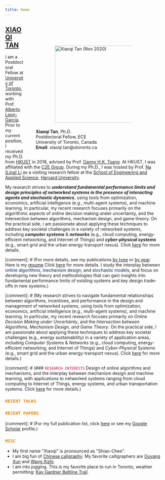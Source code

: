 ```yaml
---
title: Home
---
```


<figure style="float:right;">
  <img alt="Xiaoqi Tan (Nov 2020)" src="/img/xiaoqi_uoft_beam.jpg" style="max-width:25%; min-width:248px; float:right; margin: 65px 55px 20px 60px" width="250"/>
  <figcaption> <b>Xiaoqi Tan</b>, Ph.D.<br>
  Postdoctoral Fellow, ECE <br>
  University of Toronto, Canada<br>
  <b>Email</b>: xiaoqi.tan@utoronto.ca <br>
  </figcaption>
</figure>

## <span style="color:#00204E"> [XIAOQI TAN](/) </span>

I am a Postdoctoral Fellow at [University of Toronto](https://utoronto.ca), working with Prof. [Alberto Leon-Garcia](https://www.ece.utoronto.ca/people/leon-garcia-a/). Prior to my current position, I received my Ph.D. from [HKUST](https://hkust.edu.hk/) in 2018, advised by Prof. [Danny H.K. Tsang](https://eetsang.home.ece.ust.hk/). At HKUST, I was affiliated with the [C2E Group](http://c2e.ece.ust.hk/main/). During my Ph.D., I was hosted by Prof. [Na (Lina) Li](https://nali.seas.harvard.edu/) as a visiting research fellow at the [School of Engineering and Applied Science](https://www.seas.harvard.edu/), [Harvard University](https://harvard.edu). 

My research strives to _**understand fundamental performance limits and design principles of networked systems in the presence of interacting agents and stochastic dynamics**_, using  tools from optimization, economics, artificial intelligence (e.g., multi-agent systems), and machine learning. In particular, my recent research focuses primarily on the algorithmic aspects of online decision making under uncertainty, and the intersection between algorithms, mechanism design, and game theory. On the practical side, I am passionate about applying these techniques to address key societal challenges in a variety of networked systems, including _**computer systems**_ \& _**networks**_ (e.g., cloud computing, energy-efficient networking, and Internet of Things) and _**cyber-physical systems**_ (e.g., smart grid and the urban energy-transport nexus). Click [here](/publications_year) for more details.


[comment]: # (For more details, see my publications [by type](/publications_type) or [by year](/publications_year). Here is my [resume](/resume) Click [here](/publications_year) for more details. I study the interplay between <span style="color:#00204e">online algorithms</span>, <span style="color:#00204e">mechanism design</span>, and <span style="color:#00204e">stochastic models</span>, and focus on developing new theory and methodologies that can gain insights into fundamental performance limits of existing systems and key design trade-offs in new systems.)


[comment]: # (My research strives to navigate fundamental relationships between algorithms, incentives, and performance in the design and management of networked systems, using  tools from optimization, economics, artificial intelligence (e.g., multi-agent systems), and machine learning. In particular, my recent research focuses primarily on _Online Decision Making under Uncertainty_, and the _Intersection between Algorithms, Mechanism Design, and Game Theory_. On the practical side, I am passionate about applying these techniques to address key societal challenges (e.g., energy sustainability) in a variety of application areas, including _Computer Systems_ \& _Networks_ (e.g., cloud computing, energy-efficient networking, and Internet of Things) and _Cyber-Physical Systems_ (e.g., smart grid and the urban energy-transport nexus). Click [here](/publications_year) for more details.)

[comment]: # (### <span style="color:#BB133E">`RESEARCH INTERESTS`</span> Design of online algorithms and mechanisms, and the interplay between mechanism design and machine learning, with applications to networked systems ranging from cloud computing to Internet of Things, energy systems, and urban transportation systems. Click [here](/publications_year) for more details.)

<a id="recent"></a>

### <span style="color:#E78100"> `RECENT TALKS` </span> 
>
<ul class=circle>
        <script>
            var i;
            for (i = 0; i < talks_full.length; i++) {
            if (talks_full[i].highlight.search("yes") >= 0) {
                document.write("<li class=paper>");
                printPaper(talks_full[i], "O");
                document.write("</li>");
            }
        }
        </script>
</ul>


<a id="recentpapers"></a> 


### <span style="color:#E78100">`RECENT PAPERS`</span> 
>
<ul class=circle>
        <script>
            var i;
            for (i = 0; i < papers_full.length; i++) {
            if (papers_full[i].highlight.search("yes") >= 0) {
                document.write("<li class=paper>");
                printPaper(papers_full[i], "O");
                document.write("</li>");
            }
        }
        </script>
</ul>

[comment]: # (For my  full publication list,  click [here](/publications_year) or see my [Google Scholar](https://scholar.google.com/citations?hl=en&user=OIDN4i8AAAAJ&view_op=list_works&sortby=pubdate) profile.)



### <span style="color:#E78100">`MISC` </span> 
> 
- My first name "Xiaoqi" is pronounced as "Shiao-Chee".
- I am big fun of [Chinese caligraphy](https://en.wikipedia.org/wiki/Chinese_calligraphy). My favorite calligraphers are  [Ouyang Xun](https://en.wikipedia.org/wiki/Ouyang_Xun) and  [Wang Xizhi](https://en.wikipedia.org/wiki/Wang_Xizhi). 
- I am into jogging. This is my favorite place to run in Toronto, weather permitting: [Kay Gardner Beltline Trail](https://www.tripadvisor.ca/Attraction_Review-g155019-d7070406-Reviews-Kay_Gardner_Beltline_Trail-Toronto_Ontario.html).